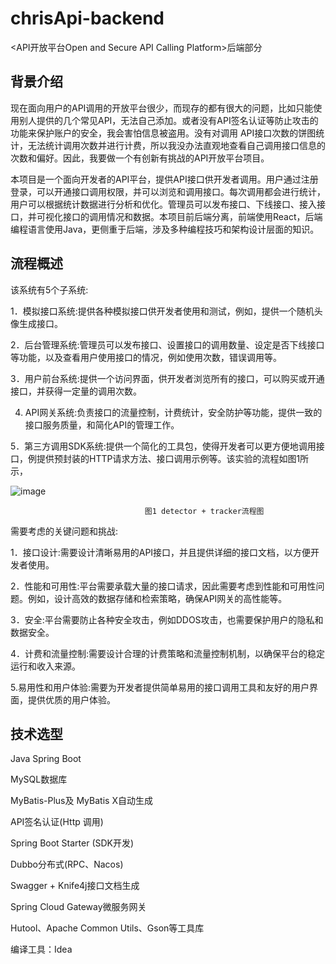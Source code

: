 # chrisApi-backend
&lt;API开放平台Open and Secure API Calling Platform>后端部分

## 背景介绍

现在面向用户的API调用的开放平台很少，而现存的都有很大的问题，比如只能使用别人提供的几个常见API，无法自己添加。或者没有API签名认证等防止攻击的功能来保护账户的安全，我会害怕信息被盗用。没有对调用 API接口次数的饼图统计，无法统计调用次数并进行计费，所以我没办法直观地查看自己调用接口信息的次数和偏好。因此，我要做一个有创新有挑战的API开放平台项目。

本项目是一个面向开发者的API平台，提供API接口供开发者调用。用户通过注册登录，可以开通接口调用权限，并可以浏览和调用接口。每次调用都会进行统计，用户可以根据统计数据进行分析和优化。管理员可以发布接口、下线接口、接入接口，并可视化接口的调用情况和数据。本项目前后端分离，前端使用React，后端编程语言使用Java，更侧重于后端，涉及多种编程技巧和架构设计层面的知识。

## 流程概述 

该系统有5个子系统:

1．模拟接口系统:提供各种模拟接口供开发者使用和测试，例如，提供一个随机头像生成接口。

2．后台管理系统:管理员可以发布接口、设置接口的调用数量、设定是否下线接口等功能，以及查看用户使用接口的情况，例如使用次数，错误调用等。

3．用户前台系统:提供一个访问界面，供开发者浏览所有的接口，可以购买或开通接口，并获得一定量的调用次数。

4. API网关系统:负责接口的流量控制，计费统计，安全防护等功能，提供一致的接口服务质量，和简化API的管理工作。

5．第三方调用SDK系统:提供一个简化的工具包，使得开发者可以更方便地调用接口，例提供预封装的HTTP请求方法、接口调用示例等。该实验的流程如图1所示，

![image](https://github.com/chrisliu12138/chrisApi-backend/assets/61305941/48c508a6-5729-4cd2-82c6-9054529ee4f6)

                                  图1 detector + tracker流程图

需要考虑的关键问题和挑战:

1．接口设计:需要设计清晰易用的API接口，并且提供详细的接口文档，以方便开发者使用。

2．性能和可用性:平台需要承载大量的接口请求，因此需要考虑到性能和可用性问题。例如，设计高效的数据存储和检索策略，确保API网关的高性能等。

3．安全:平台需要防止各种安全攻击，例如DDOS攻击，也需要保护用户的隐私和数据安全。

4．计费和流量控制:需要设计合理的计费策略和流量控制机制，以确保平台的稳定运行和收入来源。

5.易用性和用户体验:需要为开发者提供简单易用的接口调用工具和友好的用户界面，提供优质的用户体验。

## 技术选型

Java Spring Boot

MySQL数据库

MyBatis-Plus及 MyBatis X自动生成

API签名认证(Http 调用)

Spring Boot Starter (SDK开发)

Dubbo分布式(RPC、Nacos)

Swagger + Knife4j接口文档生成

Spring Cloud Gateway微服务网关

Hutool、Apache Common Utils、Gson等工具库

编译工具：Idea

